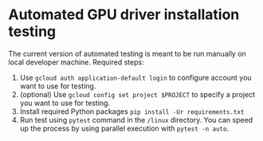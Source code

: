 # Automated GPU driver installation testing

The current version of automated testing is meant to be run
manually on local developer machine. Required steps:

1. Use `gcloud auth application-default login` to configure
   account you want to use for testing.
2. (optional) Use `gcloud config set project $PROJECT` to
   specify a project you want to use for testing.
3. Install required Python packages `pip install -Ur requirements.txt`
4. Run test using `pytest` command in the `/linux` directory. You can 
   speed up the process by using parallel execution with 
   `pytest -n auto`. 
